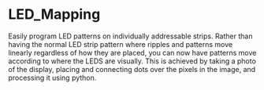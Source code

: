 # LED_Mapping
Easily program LED patterns on individually addressable strips. Rather than having the normal LED strip pattern where ripples and patterns move linearly regardless of how they are placed, you can now have patterns move according to where the LEDS are visually. This is achieved by taking a photo of the display, placing and connecting dots over the pixels in the image, and processing it using python. 
